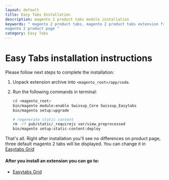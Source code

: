 ```yaml
---
layout: default
title: Easy Tabs Installation
description: magento 2 product tabs module installation
keywords: " magento 2 product tabs, magento 2 product tabs extension free, add tabs
magento 2 product page "
category: Easy Tabs
---
```


# Easy Tabs installation instructions

Please follow next steps to complete the installation:

 1. Unpack extension archive into `<magento_root>/app/code`.
 2. Run the following commands in terminal:

    ```bash
    cd <magento_root>
    bin/magento module:enable Swissup_Core Swissup_Easytabs
    bin/magento setup:upgrade

    # regenerate static content
    rm -rf pub/static/_requirejs var/view_preprocessed
    bin/magento setup:static-content:deploy
    ```

That's all. Right after installation you'll see no differences on product page, three default magento 2 tabs will be displayed. You can change it in [Easytabs Grid][easytabs_grid]

#### After you install an extension you can go to:

* [Easytabs Grid][easytabs_grid]

[easytabs_grid]: /m2/extensions/easytabs/#easytabs-grid
